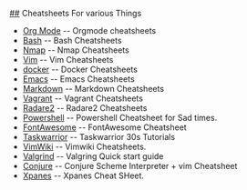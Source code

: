 [##](##) Cheatsheets For various Things

* [Org Mode](Orgmode-CheatSheet.md) -- Orgmode cheatsheets
* [Bash](BashCS.md) -- Bash Cheatsheets
* [Nmap](NmapCS.md) -- Nmap Cheatsheets
* [Vim](vimCS.md) -- Vim Cheatsheets
* [docker](dockerCS.md) -- Docker Cheatsheets
* [Emacs](EmacsCS.md) -- Emacs Cheatsheets
* [Markdown](markdownCS.md) -- Markdown Cheatsheets
* [Vagrant](vagrantCS.md) -- Vagrant Cheatsheets
* [Radare2](Radare2) -- Radare2 Cheatsheets
* [Powershell](PowershellCS.md) -- Powershell Cheatsheet for Sad times.
* [FontAwesome](FontAwesome) -- FontAwesome Cheatsheet
* [Taskwarrior](Taskwarrior) -- Taskwarrior 30s Tutorials
* [VimWiki](VimWiki) -- Vimwiki Cheatsheets.
* [Valgrind](Valgrind) -- Valgring Quick start guide
* [Conjure](Conjure) -- Conjure Scheme Interpreter + vim Cheatsheet
* [Xpanes](Xpanes) -- Xpanes Cheat SHeet.
